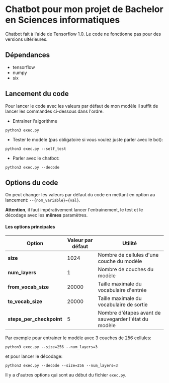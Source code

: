 # Chatbot pour mon projet de Bachelor en Sciences informatiques

Chatbot fait à l'aide de Tensorflow 1.0. Le code ne fonctionne pas pour des versions ultérieures.

## Dépendances

* tensorflow
* numpy
* six

## Lancement du code

Pour lancer le code avec les valeurs par défaut de mon modèle il suffit de lancer les commandes ci-dessous dans l'ordre.

* Entrainer l'algorithme

```
python3 exec.py
```

* Tester le modèle (pas obligatoire si vous voulez juste parler avec le bot):

```
python3 exec.py --self_test
```

* Parler avec le chatbot:

```
python3 exec.py --decode
```

## Options du code

On peut changer les valeurs par défaut du code en mettant en option au lancement: `--{nom_variable}={val}`.

**Attention**, il faut impérativement lancer l'entrainement, le test et le décodage avec les **mêmes** paramètres.

#### Les options principales

Option | Valeur par défaut | Utilité
--- | --- | ---
**size** | 1024 | Nombre de cellules d'une couche du modèle
**num_layers** | 1 | Nombre de couches du modèle 
**from_vocab_size** | 20000 | Taille maximale du vocabulaire d'entrée
**to_vocab_size** | 20000 | Taille maximale du vocabulaire de sortie
**steps_per_checkpoint** | 5 | Nombre d'étapes avant de sauvegarder l'état du modèle

Par exemple pour entrainer le modèle avec 3 couches de 256 cellules:
```
python3 exec.py --size=256 --num_layers=3
```
et pour lancer le décodage:
```
python3 exec.py --decode --size=256 --num_layers=3
``` 
Il y a  d'autres options qui sont au début du fichier `exec.py`.